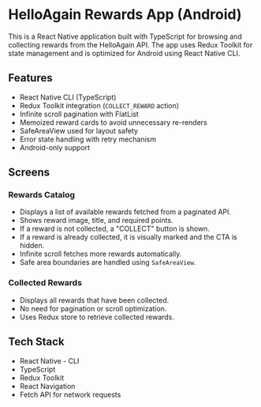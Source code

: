 # HelloAgain Rewards App (Android)

This is a React Native application built with TypeScript for browsing and collecting rewards from the HelloAgain API. The app uses Redux Toolkit for state management and is optimized for Android using React Native CLI.

## Features

- React Native CLI (TypeScript)
- Redux Toolkit integration (`COLLECT_REWARD` action)
- Infinite scroll pagination with FlatList
- Memoized reward cards to avoid unnecessary re-renders
- SafeAreaView used for layout safety
- Error state handling with retry mechanism
- Android-only support

## Screens

### Rewards Catalog

- Displays a list of available rewards fetched from a paginated API.
- Shows reward image, title, and required points.
- If a reward is not collected, a "COLLECT" button is shown.
- If a reward is already collected, it is visually marked and the CTA is hidden.
- Infinite scroll fetches more rewards automatically.
- Safe area boundaries are handled using `SafeAreaView`.

### Collected Rewards

- Displays all rewards that have been collected.
- No need for pagination or scroll optimization.
- Uses Redux store to retrieve collected rewards.


## Tech Stack

- React Native - CLI
- TypeScript
- Redux Toolkit
- React Navigation
- Fetch API for network requests
